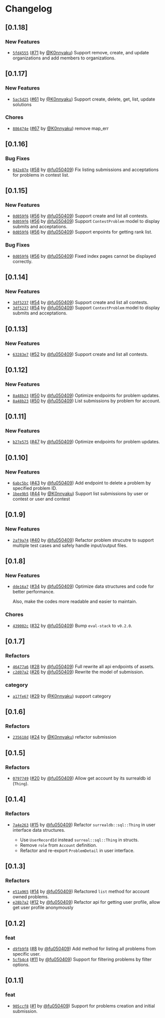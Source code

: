# Changelog

## \[0.1.18]

### New Features

- [`5fd4555`](https://github.com/swpu-acm/online-judge/commit/5fd455543586e905819a9f250445c79daab3985f) ([#71](https://github.com/swpu-acm/online-judge/pull/71) by [@K0nnyaku](https://github.com/swpu-acm/online-judge/../../K0nnyaku)) Support remove, create, and update organizations and add members to organizations.

## \[0.1.17]

### New Features

- [`5ac5d25`](https://github.com/swpu-acm/online-judge/commit/5ac5d2524eeea91ce31a0169108229c510ffd776) ([#61](https://github.com/swpu-acm/online-judge/pull/61) by [@K0nnyaku](https://github.com/swpu-acm/online-judge/../../K0nnyaku)) Support create, delete, get, list, update solutions

### Chores

- [`886474e`](https://github.com/swpu-acm/online-judge/commit/886474e4bca334405888c160089e9c24ee26459e) ([#67](https://github.com/swpu-acm/online-judge/pull/67) by [@K0nnyaku](https://github.com/swpu-acm/online-judge/../../K0nnyaku)) remove map_err

## \[0.1.16]

### Bug Fixes

- [`042e87e`](https://github.com/swpu-acm/online-judge/commit/042e87e9cfc130d5ebaf37cf51ba34b92c0f88c1) ([#58](https://github.com/swpu-acm/online-judge/pull/58) by [@fu050409](https://github.com/swpu-acm/online-judge/../../fu050409)) Fix listing submissions and acceptations for problems in contest list.

## \[0.1.15]

### New Features

- [`0d059f6`](https://github.com/swpu-acm/online-judge/commit/0d059f6ed6b1d496f9ad579f014cb2bd483256ee) ([#56](https://github.com/swpu-acm/online-judge/pull/56) by [@fu050409](https://github.com/swpu-acm/online-judge/../../fu050409)) Support create and list all contests.
- [`0d059f6`](https://github.com/swpu-acm/online-judge/commit/0d059f6ed6b1d496f9ad579f014cb2bd483256ee) ([#56](https://github.com/swpu-acm/online-judge/pull/56) by [@fu050409](https://github.com/swpu-acm/online-judge/../../fu050409)) Support `ContestProblem` model to display submits and acceptations.
- [`0d059f6`](https://github.com/swpu-acm/online-judge/commit/0d059f6ed6b1d496f9ad579f014cb2bd483256ee) ([#56](https://github.com/swpu-acm/online-judge/pull/56) by [@fu050409](https://github.com/swpu-acm/online-judge/../../fu050409)) Support enpoints for getting rank list.

### Bug Fixes

- [`0d059f6`](https://github.com/swpu-acm/online-judge/commit/0d059f6ed6b1d496f9ad579f014cb2bd483256ee) ([#56](https://github.com/swpu-acm/online-judge/pull/56) by [@fu050409](https://github.com/swpu-acm/online-judge/../../fu050409)) Fixed index pages cannot be displayed correctly.

## \[0.1.14]

### New Features

- [`3df5237`](https://github.com/swpu-acm/online-judge/commit/3df523734d836d9e312fe82d7ea73f41ae90807e) ([#54](https://github.com/swpu-acm/online-judge/pull/54) by [@fu050409](https://github.com/swpu-acm/online-judge/../../fu050409)) Support create and list all contests.
- [`3df5237`](https://github.com/swpu-acm/online-judge/commit/3df523734d836d9e312fe82d7ea73f41ae90807e) ([#54](https://github.com/swpu-acm/online-judge/pull/54) by [@fu050409](https://github.com/swpu-acm/online-judge/../../fu050409)) Support `ContestProblem` model to display submits and acceptations.

## \[0.1.13]

### New Features

- [`63283e7`](https://github.com/swpu-acm/online-judge/commit/63283e766f5b7012b059cbf531fb777c367fff90) ([#52](https://github.com/swpu-acm/online-judge/pull/52) by [@fu050409](https://github.com/swpu-acm/online-judge/../../fu050409)) Support create and list all contests.

## \[0.1.12]

### New Features

- [`8a48b23`](https://github.com/swpu-acm/online-judge/commit/8a48b23c0c2821f0315b3745ff04aaf54e29c295) ([#50](https://github.com/swpu-acm/online-judge/pull/50) by [@fu050409](https://github.com/swpu-acm/online-judge/../../fu050409)) Optimize endpoints for problem updates.
- [`8a48b23`](https://github.com/swpu-acm/online-judge/commit/8a48b23c0c2821f0315b3745ff04aaf54e29c295) ([#50](https://github.com/swpu-acm/online-judge/pull/50) by [@fu050409](https://github.com/swpu-acm/online-judge/../../fu050409)) List submissions by problem for account.

## \[0.1.11]

### New Features

- [`b27e575`](https://github.com/swpu-acm/online-judge/commit/b27e575641d1398ef1571fef2bc9e890851d0ec1) ([#47](https://github.com/swpu-acm/online-judge/pull/47) by [@fu050409](https://github.com/swpu-acm/online-judge/../../fu050409)) Optimize endpoints for problem updates.

## \[0.1.10]

### New Features

- [`6abc5bc`](https://github.com/swpu-acm/online-judge/commit/6abc5bc1679b94364cc4da71f05390eb83667570) ([#43](https://github.com/swpu-acm/online-judge/pull/43) by [@fu050409](https://github.com/swpu-acm/online-judge/../../fu050409)) Add endpoint to delete a problem by specified problem ID.
- [`1bee9b5`](https://github.com/swpu-acm/online-judge/commit/1bee9b59233505349c4175df359c23c1a6334c6f) ([#44](https://github.com/swpu-acm/online-judge/pull/44) by [@K0nnyaku](https://github.com/swpu-acm/online-judge/../../K0nnyaku)) Support list submissions by user or contest or user and contest

## \[0.1.9]

### New Features

- [`2af9a74`](https://github.com/swpu-acm/online-judge/commit/2af9a745bd51c7a831aa3fd98b0ba6cf08b49e03) ([#40](https://github.com/swpu-acm/online-judge/pull/40) by [@fu050409](https://github.com/swpu-acm/online-judge/../../fu050409)) Refactor problem strucutre to support multiple test cases and safely handle input/output files.

## \[0.1.8]

### New Features

- [`dde16a7`](https://github.com/swpu-acm/online-judge/commit/dde16a7c338649f873de25f5fa5d2fa61b6501ff) ([#34](https://github.com/swpu-acm/online-judge/pull/34) by [@fu050409](https://github.com/swpu-acm/online-judge/../../fu050409)) Optimize data structures and code for better performance.

  Also, make the codes more readable and easier to maintain.

### Chores

- [`439002c`](https://github.com/swpu-acm/online-judge/commit/439002c7fcf73c97787f02a4ff75a9949cbf9ba4) ([#32](https://github.com/swpu-acm/online-judge/pull/32) by [@fu050409](https://github.com/swpu-acm/online-judge/../../fu050409)) Bump `eval-stack` to `v0.2.0`.

## \[0.1.7]

### Refactors

- [`46477a6`](https://github.com/swpu-acm/online-judge/commit/46477a63bd9e1319f805114e8499e93699ad0095) ([#28](https://github.com/swpu-acm/online-judge/pull/28) by [@fu050409](https://github.com/swpu-acm/online-judge/../../fu050409)) Full rewrite all api endpoints of assets.
- [`c2d07a2`](https://github.com/swpu-acm/online-judge/commit/c2d07a2c778ac676689c796e450c67ac7d10034f) ([#26](https://github.com/swpu-acm/online-judge/pull/26) by [@fu050409](https://github.com/swpu-acm/online-judge/../../fu050409)) Rewrite the model of submission.

### category

- [`a17fe67`](https://github.com/swpu-acm/online-judge/commit/a17fe67eec9d281ab3037809973326c640763159) ([#29](https://github.com/swpu-acm/online-judge/pull/29) by [@K0nnyaku](https://github.com/swpu-acm/online-judge/../../K0nnyaku)) support category

## \[0.1.6]

### Refactors

- [`235618d`](https://github.com/swpu-acm/online-judge/commit/235618d4c4018c299df1ac4ce5ee2e3c3a4635d4) ([#24](https://github.com/swpu-acm/online-judge/pull/24) by [@K0nnyaku](https://github.com/swpu-acm/online-judge/../../K0nnyaku)) refactor submission

## \[0.1.5]

### Refactors

- [`0797749`](https://github.com/swpu-acm/online-judge/commit/079774945731e11abed54382cbfb0cc54f6863f8) ([#20](https://github.com/swpu-acm/online-judge/pull/20) by [@fu050409](https://github.com/swpu-acm/online-judge/../../fu050409)) Allow get account by its surrealdb id (`Thing`).

## \[0.1.4]

### Refactors

- [`7a4e263`](https://github.com/swpu-acm/online-judge/commit/7a4e263999adfb788636025376296c862db66c44) ([#15](https://github.com/swpu-acm/online-judge/pull/15) by [@fu050409](https://github.com/swpu-acm/online-judge/../../fu050409)) Refactor `surrealdb::sql::Thing` in user interface data structures.

  - Use `UserRecordId` instead `surreal::sql::Thing` in structs.
  - Remove `role` from `Account` definition.
  - Refactor and re-export `ProblemDetail` in user interface.

## \[0.1.3]

### Refactors

- [`e51a965`](https://github.com/swpu-acm/online-judge/commit/e51a96583f773c7a7d606bec2aa77b56a4549322) ([#14](https://github.com/swpu-acm/online-judge/pull/14) by [@fu050409](https://github.com/swpu-acm/online-judge/../../fu050409)) Refactored `list` method for account owned problems.
- [`e28b7a2`](https://github.com/swpu-acm/online-judge/commit/e28b7a2c035e502a4c34dff877b0205d370b74a4) ([#12](https://github.com/swpu-acm/online-judge/pull/12) by [@fu050409](https://github.com/swpu-acm/online-judge/../../fu050409)) Refactor api for getting user profile, allow get user profile anonymously

## \[0.1.2]

### feat

- [`d9fb9f8`](https://github.com/swpu-acm/online-judge/commit/d9fb9f85319d7a1b33b674902be8bd429735b5d5) ([#8](https://github.com/swpu-acm/online-judge/pull/8) by [@fu050409](https://github.com/swpu-acm/online-judge/../../fu050409)) Add method for listing all problems from specific user.
- [`5cfb4c4`](https://github.com/swpu-acm/online-judge/commit/5cfb4c48ded65a10087e0ebbc6d41cd769e3a64b) ([#11](https://github.com/swpu-acm/online-judge/pull/11) by [@fu050409](https://github.com/swpu-acm/online-judge/../../fu050409)) Support for filtering problems by filter options.

## \[0.1.1]

### feat

- [`905ccf8`](https://github.com/swpu-acm/online-judge/commit/905ccf874c7876e7724f6d93ac10ede59fffdfd4) ([#1](https://github.com/swpu-acm/online-judge/pull/1) by [@fu050409](https://github.com/swpu-acm/online-judge/../../fu050409)) Support for problems creation and initial submission.
